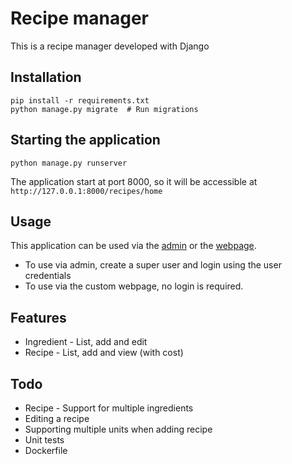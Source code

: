 # Recipe manager

This is a recipe manager developed with Django

## Installation

    pip install -r requirements.txt
    python manage.py migrate  # Run migrations


## Starting the application

    python manage.py runserver

The application start at port 8000, so it will be accessible at `http://127.0.0.1:8000/recipes/home`

## Usage

This application can be used via the [admin](/admin/recipes) or the [webpage](/recipes/home).

* To use via admin, create a super user and login using the user credentials
* To use via the custom webpage, no login is required.

## Features

* Ingredient - List, add and edit 
* Recipe - List, add and view (with cost)

## Todo

* Recipe - Support for multiple ingredients
* Editing a recipe
* Supporting multiple units when adding recipe
* Unit tests
* Dockerfile
